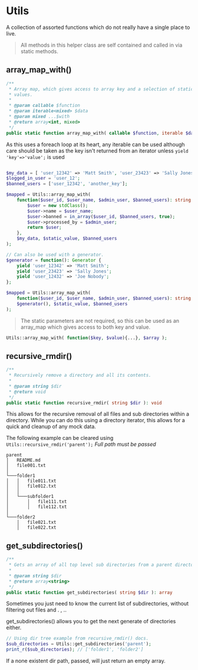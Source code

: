# Utils

A collection of assorted functions which do not really have a single place to live.

> All methods in this helper class are self contained and called in via static methods.

## array_map_with()

```php
/**
 * Array map, which gives access to array key and a selection of static
 * values.
 *
 * @param callable $function
 * @param iterable<mixed> $data
 * @param mixed ...$with
 * @return array<int, mixed>
 */
public static function array_map_with( callable $function, iterable $data, ...$with ): array
```
As this uses a foreach loop at its heart, any iterable can be used although care should be taken as the key isn't returned from an iterator unless ```yield 'key'=>'value';``` is used
```php

$my_data = [ 'user_12342' => 'Matt Smith', 'user_23423' => 'Sally Jones' ];
$logged_in_user = 'user_12';
$banned_users = ['user_12342', 'another_key'];

$mapped = Utils::array_map_with(
    function($user_id, $user_name, $admin_user, $banned_users): string {        
        $user = new stdClass();
        $user->name = $user_name;
        $user->banned = in_array($user_id, $banned_users, true);
        $user->processed_by = $admin_user;
        return $user;
    }, 
    $my_data, $static_value, $banned_users 
);

// Can also be used with a generator.
$generator = function(): Generator {
    yield 'user_12342' => 'Matt Smith';
    yield 'user_23423' => 'Sally Jones';
    yield 'user_12432' => 'Joe Nobody';
};

$mapped = Utils::array_map_with(
    function($user_id, $user_name, $admin_user, $banned_users): string {...}, 
    $generator(), $static_value, $banned_users 
);
```

> The static parameters are not required, so this can be used as an array_map which gives access to both key and value.

```php 
Utils::array_map_with( function($key, $value){...}, $array );
```
## recursive_rmdir()
```php
/**
 * Recursively remove a directory and all its contents.
 *
 * @param string $dir
 * @return void
 */
public static function recursive_rmdir( string $dir ): void
```
This allows for the recursive removal of all files and sub directories within a directory. While you can do this using a directory iterator, this allows for a quick and cleanup of any mock data.

The following example can be cleared using ``` Utils::recursive_rmdir('parent');``` *Full path must be passed*

```
parent
│   README.md
│   file001.txt    
│
└───folder1
│   │   file011.txt
│   │   file012.txt
│   │
│   └───subfolder1
│       │   file111.txt
│       │   file112.txt
│   
└───folder2
    │   file021.txt
    │   file022.txt
```

## get_subdirectories()
```php
/**
 * Gets an array of all top level sub directories from a parent directory.
 *
 * @param string $dir
 * @return array<string>
 */
public static function get_subdirectories( string $dir ): array
```
Sometimes you just need to know the current list of subdirectories, without filtering out files and . , ..

get_subdirectories() allows you to get the next generate of directories either.

```php
// Using dir tree example from recursive_rmdir() docs.
$sub_directories = Utils::get_subdirectories('parent');
print_r($sub_directories); // ['folder1', 'folder2']
```
If a none existent dir path, passed, will just return an empty array.

